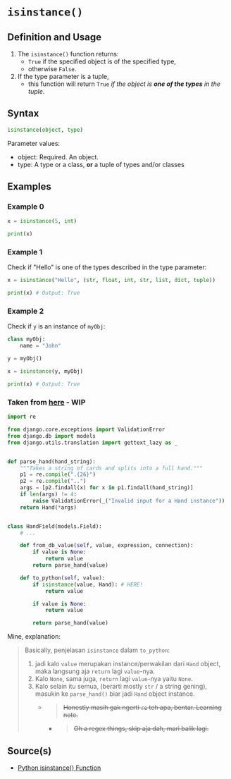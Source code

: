 # `isinstance()`

## Definition and Usage

1. The `isinstance()` function returns:
   - `True` if the specified object is of the specified type,
   - otherwise `False`.
2. If the type parameter is a tuple,
   - this function will return `True` *if the object is **one of the types** in the tuple*.

## Syntax

```python
isinstance(object, type)
```

Parameter values:
- object: Required. An object.
- type: A type or a class, **or** a tuple of types and/or classes

## Examples

### Example 0

```python
x = isinstance(5, int)

print(x)
```

### Example 1

Check if "Hello" is one of the types described in the type parameter:

```python
x = isinstance("Hello", (str, float, int, str, list, dict, tuple))

print(x) # Output: True
```

### Example 2

Check if `y` is an instance of `myObj`:

```python
class myObj:
    name = "John"

y = myObj()

x = isinstance(y, myObj)

print(x) # Output: True
```

### Taken from [here](https://docs.djangoproject.com/en/5.0/howto/custom-model-fields/#useful-methods) - WIP

```python
import re

from django.core.exceptions import ValidationError
from django.db import models
from django.utils.translation import gettext_lazy as _


def parse_hand(hand_string):
    """Takes a string of cards and splits into a full hand."""
    p1 = re.compile(".{26}")
    p2 = re.compile("..")
    args = [p2.findall(x) for x in p1.findall(hand_string)]
    if len(args) != 4:
        raise ValidationError(_("Invalid input for a Hand instance"))
    return Hand(*args)


class HandField(models.Field):
    # ...

    def from_db_value(self, value, expression, connection):
        if value is None:
            return value
        return parse_hand(value)

    def to_python(self, value):
        if isinstance(value, Hand): # HERE!
            return value

        if value is None:
            return value

        return parse_hand(value)
```

Mine, explanation:
> Basically, penjelasan `isinstance` dalam `to_python`:
> 1. jadi kalo `value` merupakan instance/perwakilan dari `Hand` object, maka langsung aja `return` lagi `value`-nya.
> 2. Kalo `None`, sama juga, `return` lagi `value`-nya yaitu `None`.
> 3. Kalo selain itu semua, (berarti mostly `str` / a string gening), masukin ke `parse_hand()` biar jadi `Hand` object instance.
>    - > ~~Honestly masih gak ngerti `re` teh apa, bentar. Learning note.~~
>      - > ~~Oh a regex things, skip aja dah, mari balik lagi.~~

## Source(s)

- [Python isinstance() Function](https://www.w3schools.com/python/ref_func_isinstance.asp)
